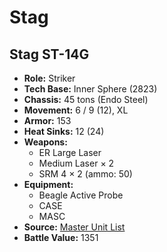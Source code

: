 # Stag
## Stag ST-14G
- **Role:** Striker
- **Tech Base:** Inner Sphere (2823)
- **Chassis:** 45 tons (Endo Steel)
- **Movement:** 6 / 9 (12), XL
- **Armor:** 153
- **Heat Sinks:** 12 (24)
- **Weapons:**
  - ER Large Laser
  - Medium Laser × 2
  - SRM 4 × 2 (ammo: 50)
- **Equipment:**
  - Beagle Active Probe
  - CASE
  - MASC
- **Source:** [Master Unit List](http://masterunitlist.info/Unit/Details/3033/stag-st-14g)
- **Battle Value:** 1351

